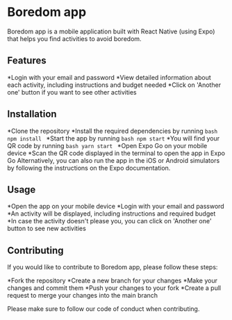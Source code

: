 # Boredom app
Boredom app is a mobile application built with React Native (using Expo) that helps you find activities to avoid boredom.

## Features
*Login with your email and password
*View detailed information about each activity, including instructions and budget needed
*Click on 'Another one' button if you want to see other activities
## Installation
*Clone the repository
*Install the required dependencies by running ```bash npm install ```
*Start the app by running ```bash npm start```
*You will find your QR code by running ```bash yarn start ```
*Open Expo Go on your mobile device
*Scan the QR code displayed in the terminal to open the app in Expo Go
Alternatively, you can also run the app in the iOS or Android simulators by following the instructions on the Expo documentation.

## Usage
*Open the app on your mobile device
*Login with your email and password
*An activity will be displayed, including instructions and required budget
*In case the activity doesn't please you, you can click on 'Another one' button to see new activities
## Contributing
If you would like to contribute to Boredom app, please follow these steps:

*Fork the repository
*Create a new branch for your changes
*Make your changes and commit them
*Push your changes to your fork
*Create a pull request to merge your changes into the main branch

Please make sure to follow our code of conduct when contributing.
